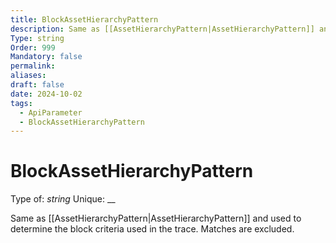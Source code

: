 ```yaml
---
title: BlockAssetHierarchyPattern
description: Same as [[AssetHierarchyPattern|AssetHierarchyPattern]] and used to determine the block criteria used in the trace. Matches are excluded.
Type: string
Order: 999
Mandatory: false
permalink: 
aliases: 
draft: false
date: 2024-10-02
tags:
  - ApiParameter
  - BlockAssetHierarchyPattern
---
```

# BlockAssetHierarchyPattern

Type of: _string_
Unique: __

Same as [[AssetHierarchyPattern|AssetHierarchyPattern]] and used to determine the block criteria used in the trace. Matches are excluded.
